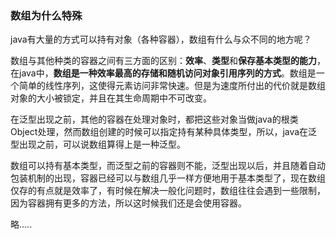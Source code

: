 ### 数组为什么特殊 ###

java有大量的方式可以持有对象（各种容器），数组有什么与众不同的地方呢？

数组与其他种类的容器之间有三方面的区别：**效率**、**类型**和**保存基本类型的能力**，在java中，**数组是一种效率最高的存储和随机访问对象引用序列的方式**。数组是一个简单的线性序列，这使得元素访问非常快速。但是为速度所付出的代价就是数组对象的大小被锁定，并且在其生命周期中不可改变。

在泛型出现之前，其他的容器在处理对象时，都把这些对象当做java的根类Object处理，然而数组创建的时候可以指定持有某种具体类型，所以，java在泛型出现之前，可以说数组算得上是一种泛型。

数组可以持有基本类型，而泛型之前的容器则不能，泛型出现以后，并且随着自动包装机制的出现，容器已经可以与数组几乎一样方便地用于基本类型了，现在数组仅存的有点就是效率了，有时候在解决一般化问题时，数组往往会遇到一些限制，因为容器拥有更多的方法，所以这时候我们还是会使用容器。

略.....